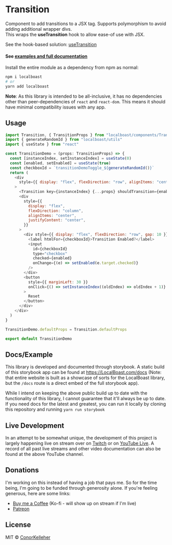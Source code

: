 <!--- Autogenerated Readme. Do not edit. Edit the templates or config files instead. --->
<h1>Transition</h1>
Component to add transitions to a JSX tag. Supports polymorphism to avoid adding additional wrapper divs.<br>
  This wraps the <strong>useTransition</strong> hook to allow ease-of use with JSX.
<br>

See the hook-based solution: [useTransition](https://github.com/conorkelleher/localboast/tree/main/src/hooks/useTransition)<br><h4>See [examples and full documentation](https://localboast.com/docs?path=/docs/components-transition--docs)</h4>

Install the entire module as a dependency from npm as normal:

```bash
npm i localboast
# or
yarn add localboast
```

**Note**: As this library is intended to be all-inclusive, it has no dependencies other than peer-dependencies of `react` and `react-dom`. This means it should have minimal compatibility issues with any app.

## Usage

```javascript
import Transition, { TransitionProps } from "localboast/components/Transition"
import { generateRandomId } from "localboast/utils"
import { useState } from "react"

const TransitionDemo = (props: TransitionProps) => {
  const [instanceIndex, setInstanceIndex] = useState(0)
  const [enabled, setEnabled] = useState(true)
  const checkboxId = `transitionDemoToggle_${generateRandomId()}`
  return (
    <div
      style={{ display: "flex", flexDirection: "row", alignItems: "center" }}
    >
      <Transition key={instanceIndex} {...props} shouldTransition={enabled} />
      <div
        style={{
          display: "flex",
          flexDirection: "column",
          alignItems: "center",
          justifyContent: "center",
        }}
      >
        <div style={{ display: "flex", flexDirection: "row", gap: 10 }}>
          <label htmlFor={checkboxId}>Transition Enabled?</label>
          <input
            id={checkboxId}
            type="checkbox"
            checked={enabled}
            onChange={(e) => setEnabled(e.target.checked)}
          />
        </div>
        <button
          style={{ marginLeft: 30 }}
          onClick={() => setInstanceIndex((oldIndex) => oldIndex + 1)}
        >
          Reset
        </button>
      </div>
    </div>
  )
}

TransitionDemo.defaultProps = Transition.defaultProps

export default TransitionDemo

```
## Docs/Example

This library is developed and documented through storybook.
A static build of this storybook app can be found at https://LocalBoast.com/docs
(Note: that entire website is built as a showcase of sorts for the LocalBoast library, but the `/docs` route is a direct embed of the full storybook app).

While I intend on keeping the above public build up to date with the functionality of this library, I cannot guarantee that it'll always be up to date. If you need docs for the latest and greatest, you can run it locally by cloning this repository and running `yarn run storybook`

## Live Development

In an attempt to be somewhat unique, the development of this project is largely happening live on stream over on [Twitch](https://twitch.tv/localboast) or on [YouTube Live](http://youtube.com/channel/UCt-IaL4qQsOU6_rbS7zky1Q/live). A record of all past live streams and other video documentation can also be found at the above YouTube channel.

## Donations

I'm working on this instead of having a job that pays me. So for the time being, I'm going to be funded through generosity alone. If you're feeling generous, here are some links:

- [Buy me a Coffee](https://localboast.com/kofi) (Ko-fi - will show up on stream if I'm live)
- [Patreon](https://localboast.com/patreon)

## License

MIT © [ConorKelleher](https://github/com/ConorKelleher)